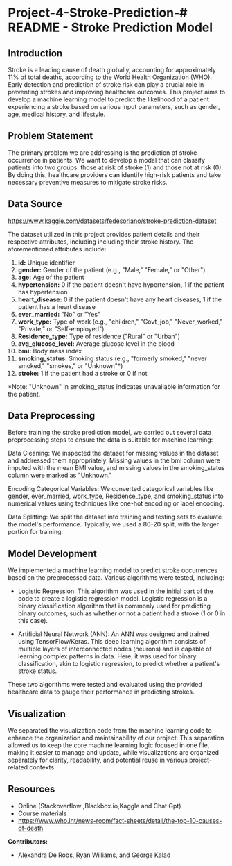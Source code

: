 # Project-4-Stroke-Prediction-# README - Stroke Prediction Model

## Introduction
Stroke is a leading cause of death globally, accounting for approximately 11% of total deaths, according to the World Health Organization (WHO). Early detection and prediction of stroke risk can play a crucial role in preventing strokes and improving healthcare outcomes. This project aims to develop a machine learning model to predict the likelihood of a patient experiencing a stroke based on various input parameters, such as gender, age, medical history, and lifestyle.

## Problem Statement
The primary problem we are addressing is the prediction of stroke occurrence in patients. We want to develop a model that can classify patients into two groups: those at risk of stroke (1) and those not at risk (0). By doing this, healthcare providers can identify high-risk patients and take necessary preventive measures to mitigate stroke risks.

## Data Source

https://www.kaggle.com/datasets/fedesoriano/stroke-prediction-dataset

The dataset utilized in this project provides patient details and their respective attributes, including including their stroke history. The aforementioned attributes include:

1. **id:** Unique identifier
2. **gender:** Gender of the patient (e.g., "Male," "Female," or "Other")
3. **age:** Age of the patient
4. **hypertension:** 0 if the patient doesn't have hypertension, 1 if the patient has hypertension
5. **heart_disease:** 0 if the patient doesn't have any heart diseases, 1 if the patient has a heart disease
6. **ever_married:** "No" or "Yes"
7. **work_type:** Type of work (e.g., "children," "Govt_job," "Never_worked," "Private," or "Self-employed")
8. **Residence_type:** Type of residence ("Rural" or "Urban")
9. **avg_glucose_level:** Average glucose level in the blood
10. **bmi:** Body mass index
11. **smoking_status:** Smoking status (e.g., "formerly smoked," "never smoked," "smokes," or "Unknown"*)
12. **stroke:** 1 if the patient had a stroke or 0 if not

*Note: "Unknown" in smoking_status indicates unavailable information for the patient.

## Data Preprocessing
Before training the stroke prediction model, we carried out several data preprocessing steps to ensure the data is suitable for machine learning:

Data Cleaning: We inspected the dataset for missing values in the dataset and addressed them appropriately. Missing values in the bmi column were imputed with the mean BMI value, and missing values in the smoking_status column were marked as "Unknown."

Encoding Categorical Variables: We converted categorical variables like gender, ever_married, work_type, Residence_type, and smoking_status into numerical values using techniques like one-hot encoding or label encoding.

Data Splitting: We split the dataset into training and testing sets to evaluate the model's performance. Typically, we used a 80-20 split, with the larger portion for training.

## Model Development
We implemented a machine learning model to predict stroke occurrences based on the preprocessed data. Various algorithms were tested, including: 
- Logistic Regression: This algorithm was used in the initial part of the code to create a logistic regression model. Logistic regression is a binary classification algorithm that is commonly used for predicting binary outcomes, such as whether or not a patient had a stroke (1 or 0 in this case).

- Artificial Neural Network (ANN): An ANN was designed and trained using TensorFlow/Keras. This deep learning algorithm consists of multiple layers of interconnected nodes (neurons) and is capable of learning complex patterns in data. Here, it was used for binary classification, akin to logistic regression, to predict whether a patient's stroke status.

These two algorithms were tested and evaluated using the provided healthcare data to gauge their performance in predicting strokes.

## Visualization 
 We separated the visualization code from the machine learning code to enhance the organization and maintainability of our project. This separation allowed us to keep the core machine learning logic focused in one file, making it easier to manage and update, while visualizations are organized separately for clarity, readability, and potential reuse in various project-related contexts.
 
## Resources 
- Online (Stackoverflow ,Blackbox.io,Kaggle and Chat Gpt)
- Course materials 
- https://www.who.int/news-room/fact-sheets/detail/the-top-10-causes-of-death


**Contributors:** 
-  Alexandra De Roos, Ryan Williams, and George Kalad

